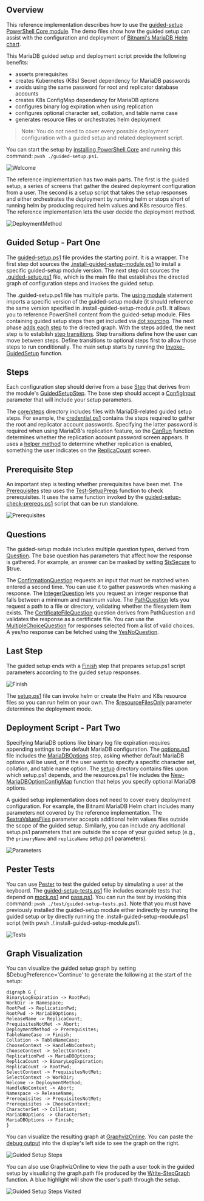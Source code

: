 ## Overview

This reference implementation describes how to use the [guided-setup PowerShell Core module](https://www.powershellgallery.com/packages?q=guided-setup). The demo files show how the guided setup can assist with the configuration and deployment of [Bitnami's MariaDB Helm chart](https://github.com/bitnami/charts/tree/master/bitnami/mariadb). 

This MariaDB guided setup and deployment script provide the following benefits:

- asserts prerequisites
- creates Kubernetes (K8s) Secret dependency for MariaDB passwords
- avoids using the same password for root and replicator database accounts
- creates K8s ConfigMap dependency for MariaDB options
- configures binary log expiration when using replication
- configures optional character set, collation, and table name case
- generates resource files or orchestrates helm deployment

>Note: You do not need to cover every possible deployment configuration with a guided setup and related deployment script.

You can start the setup by [installing PowerShell Core](https://docs.microsoft.com/en-us/powershell/scripting/install/installing-powershell) and running this command: `pwsh ./guided-setup.ps1`.

![Welcome](images/welcome.png)

The reference implementation has two main parts. The first is the guided setup, a series of screens that gather the desired deployment configuration from a user. The second is a setup script that takes the setup responses and either orchestrates the deployment by running helm or stops short of running helm by producing required helm values and K8s resource files. The reference implementation lets the user decide the deployment method.

![DeploymentMethod](images/deployment-method.png)

## Guided Setup - Part One

The [guided-setup.ps1](guided-setup.ps1) file provides the starting point. It is a wrapper. The first step dot sources the [.install-guided-setup-module.ps1](.install-guided-setup-module.ps1) to install a specific guided-setup module version. The next step dot sources the [.guided-setup.ps1](.guided-setup.ps1) file, which is the main file that establishes the directed graph of configuration steps and invokes the guided setup.

The .guided-setup.ps1 file has multiple parts. The [using module](.guided-setup.ps1#L8) statement imports a specific version of the guided-setup module (it should reference the same version specified in .install-guided-setup-module.ps1). It allows you to reference PowerShell content from the guided-setup module. Files containing guided setup steps then get included via [dot sourcing](.guided-setup.ps1#L34). The next phase [adds each step](.guided-setup.ps1#L53) to the directed graph. With the steps added, the next step is to establish [step transitions](.guided-setup.ps1#L56). Step transitions define how the user can move between steps. Define transitions to optional steps first to allow those steps to run conditionally. The main setup starts by running the [Invoke-GuidedSetup](.guided-setup.ps1#L84) function.

## Steps

Each configuration step should derive from a base [Step](core/steps/step.ps1) that derives from the module's [GuidedSetupStep](../guided-setup.psm1#L873). The base step should accept a [ConfigInput](core/steps/config.ps1) parameter that will include your setup parameters.

The [core/steps](core/steps) directory includes files with MariaDB-related guided setup steps. For example, the [credential.ps1](core/steps/credential.ps1) contains the steps required to gather the root and replicator account passwords. Specifying the latter password is required when using MariaDB's replication feature, so the [CanRun](core/steps/credential.ps1#L70) function determines whether the replication account password screen appears. It uses a [helper method](core/steps/config.ps1#L28) to determine whether replication is enabled, something the user indicates on the [ReplicaCount](core/steps/replication.ps1) screen.

## Prerequisite Step

An important step is testing whether prerequisites have been met. The [Prerequisites](core/steps/prereq.ps1#L1) step uses the [Test-SetupPreqs](core/setup/prereqs.ps1#L1) function to check prerequisites. It uses the same function invoked by the [guided-setup-check-prereqs.ps1](guided-setup-check-prereqs.ps1) script that can be run standalone.

![Prerequisites](images/prerequisites.png)

## Questions

The guided-setup module includes multiple question types, derived from [Question](../guided-setup.psm1#L604). The base question has parameters that affect how the response is gathered. For example, an answer can be masked by setting [$isSecure](../guided-setup.psm1#L612) to $true.

The [ConfirmationQuestion](../guided-setup.psm1#L675) requests an input that must be matched when entered a second time. You can use it to gather passwords when masking a response. The [IntegerQuestion](../guided-setup.psm1#L708) lets you request an integer response that falls between a minimum and maximum value. The [PathQuestion](../guided-setup.psm1#L755) lets you request a path to a file or directory, validating whether the filesystem item exists. The [CertificateFileQuestion](../guided-setup.psm1#L790) question derives from PathQuestion and validates the response as a certificate file. You can use the [MultipleChoiceQuestion](../guided-setup.psm1#L843) for responses selected from a list of valid choices. A yes/no response can be fetched using the [YesNoQuestion](../guided-setup.psm1#L865).

## Last Step

The guided setup ends with a [Finish](core/steps/summary.ps1#L16) step that prepares setup.ps1 script parameters according to the guided setup responses.

![Finish](images/finish.png)

The [setup.ps1](core/setup.ps1) file can invoke helm or create the Helm and K8s resource files so you can run helm on your own. The [$resourceFilesOnly](core/setup.ps1#L32) parameter determines the deployment mode.

## Deployment Script - Part Two

Specifying MariaDB options like binary log file expiration requires appending settings to the default MariaDB configuration. The [options.ps1](core/steps/options.ps1) file includes the [MariaDBOptions](core/steps/options.ps1#L1) step, asking whether default MariaDB options will be used, or if the user wants to specify a specific character set, collation, and table name option. The [setup](core/setup) directory contains files upon which setup.ps1 depends, and the resources.ps1 file includes the [New-MariaDBOptionConfigMap](core/setup/resources.ps1#L27) function that helps you specify optional MariaDB options.

A guided setup implementation does not need to cover every deployment configuration. For example, the Bitnami MariaDB Helm chart includes many parameters not covered by the reference implementation. The [$extraValuesFiles](core/setup.ps1#L26) parameter accepts additional helm values files outside the scope of the guided setup. Similarly, you can include any additional setup.ps1 parameters that are outside the scope of your guided setup (e.g., the `primaryName` and `replicaName` setup.ps1 parameters).

![Parameters](images/parameters.png)

## Pester Tests

You can use [Pester](https://pester.dev/) to test the guided setup by simulating a user at the keyboard. The [guided-setup-tests.ps1](test/guided-setup-tests.ps1) file includes example tests that depend on [mock.ps1](test/mock.ps1) and [pass.ps1](test/pass.ps1). You can run the test by invoking this command: `pwsh ./test/guided-setup-tests.ps1`. Note that you must have previously installed the guided-setup module either indirectly by running the guided setup or by directly running the .install-guided-setup-module.ps1 script (with pwsh ./.install-guided-setup-module.ps1).

![Tests](./images/tests.png)

## Graph Visualization

You can visualize the guided setup graph by setting $DebugPreference='Continue' to generate the following at the start of the setup:

```
digraph G {
BinaryLogExpiration -> RootPwd;
WorkDir -> Namespace;
RootPwd -> ReplicationPwd;
RootPwd -> MariaDBOptions;
ReleaseName -> ReplicaCount;
PrequisitesNotMet -> Abort;
DeploymentMethod -> Prerequisites;
TableNameCase -> Finish;
Collation -> TableNameCase;
ChooseContext -> HandleNoContext;
ChooseContext -> SelectContext;
ReplicationPwd -> MariaDBOptions;
ReplicaCount -> BinaryLogExpiration;
ReplicaCount -> RootPwd;
SelectContext -> PrequisitesNotMet;
SelectContext -> WorkDir;
Welcome -> DeploymentMethod;
HandleNoContext -> Abort;
Namespace -> ReleaseName;
Prerequisites -> PrequisitesNotMet;
Prerequisites -> ChooseContext;
CharacterSet -> Collation;
MariaDBOptions -> CharacterSet;
MariaDBOptions -> Finish;
}
```

You can visualize the resulting graph at [GraphvizOnline](https://dreampuf.github.io/GraphvizOnline). You can paste the [debug output](.guided-setup.ps1#L78) into the display's left side to see the graph on the right. 

![Guided Setup Steps](./images/guided-setup.svg)

You can also use GraphvizOnline to view the path a user took in the guided setup by visualizing the graph.path file produced by the [Write-StepGraph](.guided-setup.ps1#L86) function. A blue highlight will show the user's path through the setup.

![Guided Setup Steps Visited](./images/guided-setup-visited.svg)
